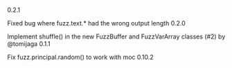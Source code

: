 0.2.1

Fixed bug where fuzz.text.* had the wrong output length
0.2.0

Implement shuffle() in the new FuzzBuffer and FuzzVarArray classes (#2) by @tomijaga
0.1.1

Fix fuzz.principal.random() to work with moc 0.10.2